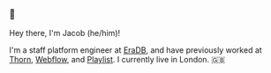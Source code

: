 ### 👋

Hey there, I'm Jacob (he/him)! 

I'm a staff platform engineer at [EraDB](https://eradb.com), and have previously worked at [Thorn](https://thorn.org), [Webflow](https://webflow.com), and [Playlist](https://www.playlist.com/). I currently live in London. 🇬🇧
